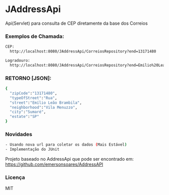 JAddressApi
===========

Api(Servlet) para consulta de CEP diretamente da base dos Correios

### Exemplos de Chamada:
```sh
CEP:
  http://localhost:8080/JAddressApi/CorreiosRepository?end=13171480

Logradouro:
  http://localhost:8080/JAddressApi/CorreiosRepository?end=Emilio%20Leao%20Brambila
```
### RETORNO [JSON]:
```sh
{
  "zipCode":"13171480",
  "typeOfStreet":"Rua",
  "street":"Emílio Leão Brambila",
  "neighborhood":"Vila Menuzzo",
  "city":"Sumaré",
  "estate":"SP"
}
```
### Novidades 
```sh
- Usando nova url para coletar os dados (Mais Estável)
- Implementação do JUnit 
```

Projeto baseado no AddressApi que pode ser encontrado em:
https://github.com/emersonsoares/AddressAPI

### Licença
MIT
